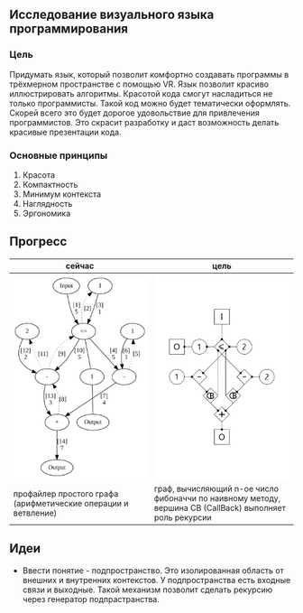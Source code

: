 ## Исследование визуального языка программирования

### Цель

Придумать язык, который позволит комфортно создавать программы в трёхмерном пространстве с помощью VR. Язык позволит красиво иллюстрировать алгоритмы. Красотой кода смогут насладиться не только программисты. Такой код можно будет тематически оформлять. Скорей всего это будет дорогое удовольствие для привлечения программистов. Это скрасит разработку и даст возможность делать красивые презентации кода.

### Основные принципы
1. Красота
2. Компактность
3. Минимум контекста
4. Наглядность
5. Эргономика

## Прогресс
| сейчас | цель |
|---|---|
| ![current state](./now.svg?sanitize=true) | ![target](./target.svg?sanitize=true) |
| профайлер простого графа (арифметические операции и ветвление) | граф, вычисляющий n-ое число фибоначчи по наивному методу, вершина CB (CallBack) выполняет роль рекурсии |

## Идеи

* Ввести понятие - подпространство. Это изолированная область от внешних и внутренних контекстов. У подпространства есть входные связи и выходные. Такой механизм позволит сделать рекурсию через генератор подпрастранства.
